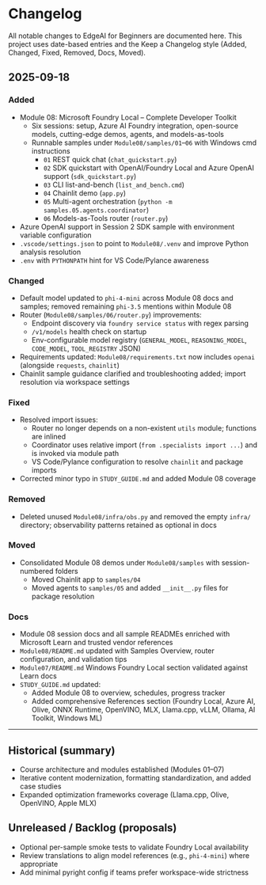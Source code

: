 # Changelog

All notable changes to EdgeAI for Beginners are documented here. This project uses date-based entries and the Keep a Changelog style (Added, Changed, Fixed, Removed, Docs, Moved).

## 2025-09-18

### Added
- Module 08: Microsoft Foundry Local – Complete Developer Toolkit
  - Six sessions: setup, Azure AI Foundry integration, open-source models, cutting-edge demos, agents, and models-as-tools
  - Runnable samples under `Module08/samples/01`–`06` with Windows cmd instructions
    - `01` REST quick chat (`chat_quickstart.py`)
    - `02` SDK quickstart with OpenAI/Foundry Local and Azure OpenAI support (`sdk_quickstart.py`)
    - `03` CLI list-and-bench (`list_and_bench.cmd`)
    - `04` Chainlit demo (`app.py`)
    - `05` Multi-agent orchestration (`python -m samples.05.agents.coordinator`)
    - `06` Models-as-Tools router (`router.py`)
- Azure OpenAI support in Session 2 SDK sample with environment variable configuration
- `.vscode/settings.json` to point to `Module08/.venv` and improve Python analysis resolution
- `.env` with `PYTHONPATH` hint for VS Code/Pylance awareness

### Changed
- Default model updated to `phi-4-mini` across Module 08 docs and samples; removed remaining `phi-3.5` mentions within Module 08
- Router (`Module08/samples/06/router.py`) improvements:
  - Endpoint discovery via `foundry service status` with regex parsing
  - `/v1/models` health check on startup
  - Env-configurable model registry (`GENERAL_MODEL`, `REASONING_MODEL`, `CODE_MODEL`, `TOOL_REGISTRY` JSON)
- Requirements updated: `Module08/requirements.txt` now includes `openai` (alongside `requests`, `chainlit`)
- Chainlit sample guidance clarified and troubleshooting added; import resolution via workspace settings

### Fixed
- Resolved import issues:
  - Router no longer depends on a non-existent `utils` module; functions are inlined
  - Coordinator uses relative import (`from .specialists import ...`) and is invoked via module path
  - VS Code/Pylance configuration to resolve `chainlit` and package imports
- Corrected minor typo in `STUDY_GUIDE.md` and added Module 08 coverage

### Removed
- Deleted unused `Module08/infra/obs.py` and removed the empty `infra/` directory; observability patterns retained as optional in docs

### Moved
- Consolidated Module 08 demos under `Module08/samples` with session-numbered folders
  - Moved Chainlit app to `samples/04`
  - Moved agents to `samples/05` and added `__init__.py` files for package resolution

### Docs
- Module 08 session docs and all sample READMEs enriched with Microsoft Learn and trusted vendor references
- `Module08/README.md` updated with Samples Overview, router configuration, and validation tips
- `Module07/README.md` Windows Foundry Local section validated against Learn docs
- `STUDY_GUIDE.md` updated:
  - Added Module 08 to overview, schedules, progress tracker
  - Added comprehensive References section (Foundry Local, Azure AI, Olive, ONNX Runtime, OpenVINO, MLX, Llama.cpp, vLLM, Ollama, AI Toolkit, Windows ML)

---

## Historical (summary)
- Course architecture and modules established (Modules 01–07)
- Iterative content modernization, formatting standardization, and added case studies
- Expanded optimization frameworks coverage (Llama.cpp, Olive, OpenVINO, Apple MLX)

## Unreleased / Backlog (proposals)
- Optional per-sample smoke tests to validate Foundry Local availability
- Review translations to align model references (e.g., `phi-4-mini`) where appropriate
- Add minimal pyright config if teams prefer workspace-wide strictness

